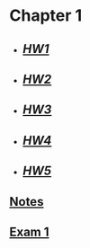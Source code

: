 # **Chapter 1**

- ## [***HW1***](/MATH18/CH1/HW1)
- ## [***HW2***](/MATH18/CH1/HW2)
- ## [***HW3***](/MATH18/CH1/HW3)
- ## [***HW4***](/MATH18/CH1/HW4)
- ## [***HW5***](/MATH18/CH1/HW5)<br>

## [**Notes**](/MATH18/CH1/notes)
## [**Exam 1**](/MATH18/CH1/exam1)